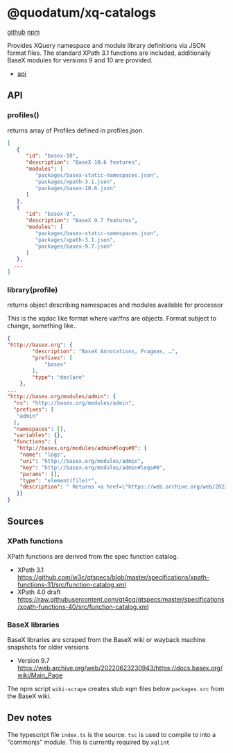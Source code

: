 # @quodatum/xq-catalogs
[github](https://github.com/Quodatum/xq-catalogs)
[npm](https://www.npmjs.com/package/@quodatum/xq-catalogs)

Provides XQuery namespace and module library definitions via JSON format files.
The standard XPath 3.1 functions are included, additionally BaseX modules for versions 9 and 10 are provided.


* [api](https://www)
## API
### profiles()
returns array of Profiles defined in profiles.json.
```json
[
   {
      "id": "basex-10",
      "description": "BaseX 10.6 features",
      "modules": [
         "packages/basex-static-namespaces.json",
         "packages/xpath-3.1.json",
         "packages/basex-10.6.json"
      ]
   },
   {
      "id": "basex-9",
      "description": "BaseX 9.7 features",
      "modules": [
         "packages/basex-static-namespaces.json",
         "packages/xpath-3.1.json",
         "packages/basex-9.7.json"
      ]
   },
  ...
]
```

### library(profile)
returns object describing namespaces and modules available for processor

This is the xqdoc like format where var/fns are objects. Format subject to change, something like..
```json
{
"http://basex.org": {
        "description": "BaseX Annotations, Pragmas, …",
        "prefixes": [
            "basex"
        ],
        "type": "declare"
    },
...
"http://basex.org/modules/admin": {
  "ns": "http://basex.org/modules/admin",
  "prefixes": [
   "admin"
  ],
  "namespaces": [],
  "variables": {},
  "functions": {
   "http://basex.org/modules/admin#logs#0": {
    "name": "logs",
    "uri": "http://basex.org/modules/admin",
    "key": "http://basex.org/modules/admin#logs#0",
    "params": [],
    "type": "element(file)*",
    "description": " Returns <a href=\"https://web.archive.org/web/20220623230943/https://docs.basex.org/web/20220623231027/https://docs.basex.org/wiki/Logging\">Logging</a> data compiled by the database or HTTP server: <ul> <li>If no argument is specified, a list of all log files will be returned, including the file size and date.</li> <li>If a <code>$date</code> is specified, the contents of a single log file will be returned.</li> <li>If <code>$merge</code> is set to true, related log entries will be merged. Please note that the merge might not be 100% successful, as log entries may be ambiguous.</li> </ul>"
   }}
}
```


## Sources 
### XPath functions 
XPath functions are derived from the spec function catalog. 
* XPath 3.1 https://github.com/w3c/qtspecs/blob/master/specifications/xpath-functions-31/src/function-catalog.xml
* XPath 4.0 draft https://raw.githubusercontent.com/qt4cg/qtspecs/master/specifications/xpath-functions-40/src/function-catalog.xml

### BaseX libraries
 BaseX libraries are scraped from the BaseX wiki or wayback machine snapshots for older versions
* Version 9.7 https://web.archive.org/web/20220623230943/https://docs.basex.org/wiki/Main_Page 


The npm script `wiki-scrape` creates stub xqm files below `packages.src` from the BaseX wiki.

## Dev notes
The typescript file `index.ts`  is the source. `tsc` is used to compile to into a "commonjs" module. This is currently required by `xqlint`